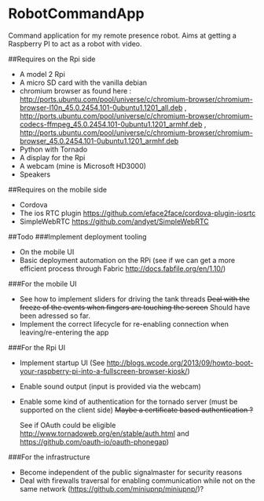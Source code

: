 # RobotCommandApp
Command application for my remote presence robot.
Aims at getting a Raspberry PI to act as a robot with video.

##Requires on the Rpi side
- A model 2 Rpi
- A micro SD card with the vanilla debian
- chromium browser as found here : http://ports.ubuntu.com/pool/universe/c/chromium-browser/chromium-browser-l10n_45.0.2454.101-0ubuntu1.1201_all.deb , http://ports.ubuntu.com/pool/universe/c/chromium-browser/chromium-codecs-ffmpeg_45.0.2454.101-0ubuntu1.1201_armhf.deb , http://ports.ubuntu.com/pool/universe/c/chromium-browser/chromium-browser_45.0.2454.101-0ubuntu1.1201_armhf.deb
- Python with Tornado
- A display for the Rpi
- A webcam (mine is Microsoft HD3000)
- Speakers

##Requires on the mobile side
- Cordova
- The ios RTC plugin https://github.com/eface2face/cordova-plugin-iosrtc
- SimpleWebRTC https://github.com/andyet/SimpleWebRTC

##Todo
###Implement deployment tooling
- On the mobile UI
- Basic deployment automation on the RPi (see if we can get a more efficient process through Fabric http://docs.fabfile.org/en/1.10/)

###For the mobile UI
- See how to implement sliders for driving the tank threads
    ~~Deal with the freeze of the events when fingers are touching the screen~~ Should have been adressed so far.
- Implement the correct lifecycle for re-enabling connection when leaving/re-entering the app

###For the Rpi UI
- Implement startup UI (See http://blogs.wcode.org/2013/09/howto-boot-your-raspberry-pi-into-a-fullscreen-browser-kiosk/)
- Enable sound output (input is provided via the webcam)
- Enable some kind of authentication for the tornado server (must be supported on the client side)
    ~~Maybe a certificate based authentication ?~~ 

    See if OAuth could be eligible http://www.tornadoweb.org/en/stable/auth.html and https://github.com/oauth-io/oauth-phonegap)

###For the infrastructure
- Become independent of the public signalmaster for security reasons
- Deal with firewalls traversal for enabling communication while not on the same network (https://github.com/miniupnp/miniupnp/)?
